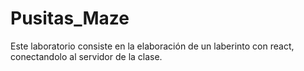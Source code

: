# Pusitas_Maze
  Este laboratorio consiste en la elaboración de un laberinto con react, conectandolo al servidor de la clase.
